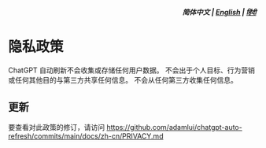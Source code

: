 <div align="right">
<h5>简体中文 | <a href="../PRIVACY.md">English</a> | <a href="../hi/PRIVACY.md">हिंदी</a></h5>
</div>

# 隐私政策

ChatGPT 自动刷新不会收集或存储任何用户数据。 不会出于个人目标、行为营销或任何其他目的与第三方共享任何信息。 不会从任何第三方收集任何信息。

## 更新

要查看对此政策的修订，请访问 https://github.com/adamlui/chatgpt-auto-refresh/commits/main/docs/zh-cn/PRIVACY.md
